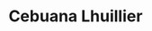 ---
title: "Cebuana Lhuillier"
url: /cebu-city/cebuana-lhuillier-vicente-rama-avenue/
shop: Leiher
---